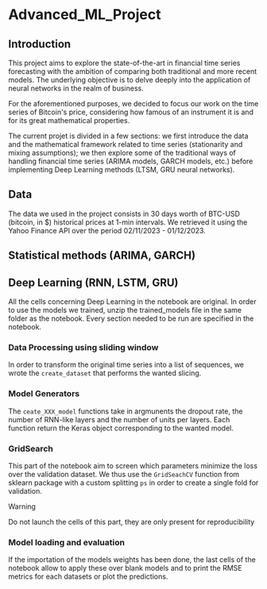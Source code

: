 # Advanced_ML_Project

## Introduction
This project aims to explore the state-of-the-art in financial time series forecasting with the ambition of comparing both traditional and more recent models. The underlying objective is to delve deeply into the application of neural networks in the realm of business.

For the aforementioned purposes, we decided to focus our work on the time series of Bitcoin's price, considering how famous of an instrument it is and for its great mathematical properties.

The current projet is divided in a few sections: we first introduce the data and the mathematical framework related to time series (stationarity and mixing assumptions); we then explore some of the traditional ways of handling financial time series (ARIMA models, GARCH models, etc.) before implementing Deep Learning methods (LTSM, GRU neural networks).

## Data
The data we used in the project consists in 30 days worth of BTC-USD (bitcoin, in \$) historical prices at 1-min intervals. We retrieved it using the Yahoo Finance API over the period 02/11/2023 - 01/12/2023.

## Statistical methods (ARIMA, GARCH)


## Deep Learning (RNN, LSTM, GRU)
All the cells concerning Deep Learning in the notebook are original.
In order to use the models we trained, unzip the trained_models file in the same folder as the notebook.
Every section needed to be run are specified in the notebook.

### Data Processing using sliding window
In order to transform the original time series into a list of sequences, we wrote the `create_dataset` that performs the wanted slicing.

### Model Generators
The `ceate_XXX_model` functions take in argmunents the dropout rate, the number of RNN-like layers and the number of units per layers. Each function return the Keras object corresponding to the wanted model.

### GridSearch
This part of the notebook aim to screen which parameters minimize the loss over the validation dataset. We thus use the `GridSeachCV` function from sklearn package with a custom splitting `ps` in order to create a single fold for validation.
> [!WARNING]  
> Do not launch the cells of this part, they are only present for reproducibility

### Model loading and evaluation
If the importation of the models weights has been done, the last cells of the notebook allow to apply these over blank models and to print the RMSE metrics for each datasets or plot the predictions.
